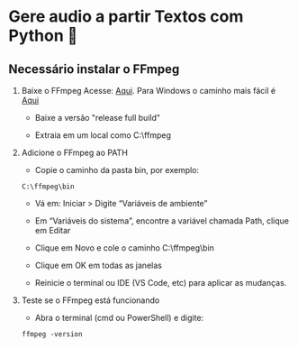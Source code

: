 # Gere audio a partir Textos com Python :rocket:

## Necessário instalar o FFmpeg
1. Baixe o FFmpeg Acesse: [Aqui](https://ffmpeg.org/download.html). Para Windows o caminho mais fácil é [Aqui](https://www.gyan.dev/ffmpeg/builds/)

    - Baixe a versão "release full build"  

    - Extraia em um local como C:\ffmpeg

2.  Adicione o FFmpeg ao PATH
    - Copie o caminho da pasta bin, por exemplo:
    ```
    C:\ffmpeg\bin

    ```

    - Vá em: Iniciar > Digite “Variáveis de ambiente”

    - Em “Variáveis do sistema”, encontre a variável chamada Path, clique em Editar

    - Clique em Novo e cole o caminho C:\ffmpeg\bin

    - Clique em OK em todas as janelas

    - Reinicie o terminal ou IDE (VS Code, etc) para aplicar as mudanças.
3. Teste se o FFmpeg está funcionando
    - Abra o terminal (cmd ou PowerShell) e digite:
    ```
    ffmpeg -version

    ```